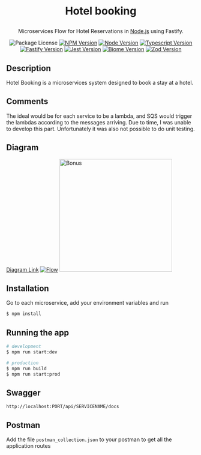 # <p align="center">Hotel booking</p>
<p align="center">Microservices Flow for Hotel Reservations in <a href="https://nodejs.org" target="_blank">Node.js</a> using Fastify.</p>
<p align="center">
  <a><img src="https://img.shields.io/badge/license-MIT-green" alt="Package License" /></a>
  <a href="https://www.npmjs.com" target="_blank"><img src="https://img.shields.io/badge/npm-v10.2.3-green?logo=npm" alt="NPM Version" /></a>
  <a href="https://nodejs.org" target="_blank"><img src="https://img.shields.io/badge/node-v20.10.0-green?logo=nodedotjs" alt="Node Version"></a>
  <a href="https://www.typescriptlang.org" target="_blank"><img src="https://img.shields.io/badge/typescript-v5.3.3-green?logo=typescript" alt="Typescript Version"></a>
  <a href="https://fastify.dev" target="_blank"><img src="https://img.shields.io/badge/fastify-v4.25.2-green?logo=fastify" alt="Fastify Version"></a>
  <a href="https://jestjs.io" target="_blank"><img src="https://img.shields.io/badge/jest-v29.7.0-green?logo=jest" alt="Jest Version"></a>
  <a href="https://biomejs.dev" target="_blank"><img src="https://img.shields.io/badge/biome-v1.5.3-green?logo=biome" alt="Biome Version"></a>
  <a href="https://zod.dev/" target="_blank"><img src="https://img.shields.io/badge/zod-v3.22.4-green?logo=zod" alt="Zod Version"></a>
</p>

## Description

Hotel Booking is a microservices system designed to book a stay at a hotel.

## Comments

The ideal would be for each service to be a lambda, and SQS would trigger the lambdas according to the messages arriving. Due to time, I was unable to develop this part. Unfortunately it was also not possible to do unit testing.

## Diagram
<a href="https://miro.com/app/board/uXjVKGOoZpw=/?share_link_id=530227404362">Diagram Link</a>
<a href="https://miro.com/app/board/uXjVKGOoZpw=/?share_link_id=530227404362" target="_blank"><img src="https://github.com/lurickardo/test-hotel-booking/assets/34722198/8e3df416-ce78-43b7-9dcb-c09332459890" alt="Flow" /></a>
<img src="https://github.com/lurickardo/test-hotel-booking/assets/34722198/a5205ab2-3411-49c2-b94c-68652c886407" alt="Bonus" width="300">

## Installation

Go to each microservice, add your environment variables and run
```bash
$ npm install
```

## Running the app

```bash
# development
$ npm run start:dev

# production
$ npm run build
$ npm run start:prod
```

## Swagger

`http://localhost:PORT/api/SERVICENAME/docs`

## Postman

Add the file `postman_collection.json` to your postman to get all the application routes
